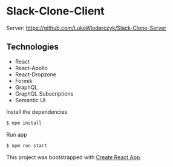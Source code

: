 # Slack-Clone-Client

Server: https://github.com/LukeWlodarczyk/Slack-Clone-Server

## Technologies

- React
- React-Apollo
- React-Dropzone
- Formik
- GraphQL
- GraphQL Subscriptions
- Semantic UI

Install the dependencies

```sh
$ npm install
```

Run app

```sh
$ npm run start
```

This project was bootstrapped with [Create React App](https://github.com/facebookincubator/create-react-app).
